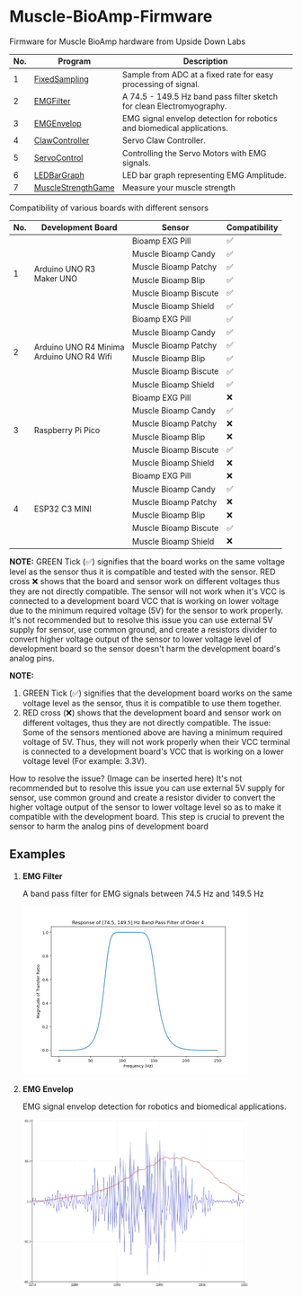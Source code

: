 # Muscle-BioAmp-Firmware
Firmware for Muscle BioAmp hardware from Upside Down Labs

| No. | Program| Description |
| ---- | ---- | ---- |
|1 | [FixedSampling](1_FixedSampling)| Sample from ADC at a fixed rate for easy processing of signal.|
|2 | [EMGFilter](2_EMGFilter)| A 74.5 - 149.5 Hz band pass filter sketch for clean Electromyography.|
|3 | [EMGEnvelop](3_EMGEnvelop)| EMG signal envelop detection for robotics and biomedical applications.|
|4 | [ClawController](4_ClawController)| Servo Claw Controller.|
|5 | [ServoControl](5_ServoControl)| Controlling the Servo Motors with EMG signals.|
|6 | [LEDBarGraph](6_LEDBarGraph)| LED bar graph representing EMG Amplitude.|
|7 | [MuscleStrengthGame](7_MuscleStrengthGame)| Measure your muscle strength |

Compatibility of various boards with different sensors
<table>
    <thead>
        <tr>
            <th>No.</th>
            <th>Development Board</th>
            <th>Sensor</th>
            <th>Compatibility</th>
        </tr>
    </thead>
    <tbody>
        <tr>
            <td rowspan="6">1</td>
            <td rowspan="6">Arduino UNO R3<br>Maker UNO</td>
            <td>Bioamp EXG Pill</td>
            <td>✅</td>
        </tr>
        <tr>
            <td>Muscle Bioamp Candy</td>
            <td>✅</td>
        </tr>
        <tr>
            <td>Muscle Bioamp Patchy</td>
            <td>✅</td>
        </tr>
        <tr>
            <td>Muscle Bioamp Blip</td>
            <td>✅</td>
        </tr>
        <tr>
            <td>Muscle Bioamp Biscute</td>
            <td>✅</td>
        </tr>
        <tr>
            <td>Muscle Bioamp Shield</td>
            <td>✅</td>
        </tr>
        <tr>
            <td rowspan="6">2</td>
            <td rowspan="6">Arduino UNO R4 Minima<br>Arduino UNO R4 Wifi</td>
            <td>Bioamp EXG Pill</td>
            <td>✅</td>
        </tr>
        <tr>
            <td>Muscle Bioamp Candy</td>
            <td>✅</td>
        </tr>
        <tr>
            <td>Muscle Bioamp Patchy</td>
            <td>✅</td>
        </tr>
        <tr>
            <td>Muscle Bioamp Blip</td>
            <td>✅</td>
        </tr>
        <tr>
            <td>Muscle Bioamp Biscute</td>
            <td>✅</td>
        </tr>
        <tr>
            <td>Muscle Bioamp Shield</td>
            <td>✅</td>
        </tr>
        <tr>
            <td rowspan="6">3</td>
            <td rowspan="6">Raspberry Pi Pico</td>
            <td>Bioamp EXG Pill</td>
            <td>❌</td>
        </tr>
        <tr>
            <td>Muscle Bioamp Candy</td>
            <td>✅</td>
        </tr>
        <tr>
            <td>Muscle Bioamp Patchy</td>
            <td>❌</td>
        </tr>
        <tr>
            <td>Muscle Bioamp Blip</td>
            <td>❌</td>
        </tr>
        <tr>
            <td>Muscle Bioamp Biscute</td>
            <td>✅</td>
        </tr>
        <tr>
            <td>Muscle Bioamp Shield</td>
            <td>❌</td>
        </tr>
       <tr>
             <td rowspan="6">4</td>
            <td rowspan="6">ESP32 C3 MINI</td>
            <td>Bioamp EXG Pill</td>
            <td>❌</td>
        </tr>
        <tr>
            <td>Muscle Bioamp Candy</td>
            <td>✅</td>
        </tr>
        <tr>
            <td>Muscle Bioamp Patchy</td>
            <td>❌</td>
        </tr>
        <tr>
            <td>Muscle Bioamp Blip</td>
            <td>❌</td>
        </tr>
        <tr>
            <td>Muscle Bioamp Biscute</td>
            <td>✅</td>
        </tr>
        <tr>
            <td>Muscle Bioamp Shield</td>
            <td>❌</td>
        </tr>
    </tbody>
</table>

**NOTE:**  GREEN Tick (✅) signifies that the board works on the same voltage level as the sensor thus it is compatible and tested with the sensor. RED cross :x: shows that the board and sensor work on different voltages thus they are not directly compatible. The sensor will not work when it's VCC is connected to a development board VCC that is working on lower voltage due to the minimum required voltage (5V) for the sensor to work properly. It's not recommended but to resolve this issue you can use external 5V supply for sensor, use common ground, and create a resistors divider to convert higher voltage output of the sensor to lower voltage level of development board so the sensor doesn't harm the development board's analog pins.

**NOTE:** 
1. GREEN Tick (✅) signifies that the development board works on the same voltage level as the sensor, thus it is compatible to use them together.
2. RED cross (❌) shows that the development board and sensor work on different voltages, thus they are not directly compatible. 
The issue:
Some of the sensors mentioned above are having a minimum required voltage of 5V. Thus, they will not work properly when their VCC terminal is connected to a development board's VCC that is working on a lower voltage level (For example: 3.3V). 

How to resolve the issue?
(Image can be inserted here)
It's not recommended but to resolve this issue you can use external 5V supply for sensor, use common ground and create a resistor divider to convert the higher voltage output of the sensor to lower voltage level so as to make it compatible with the development board. This step is crucial to prevent the sensor to harm the analog pins of development board


## Examples

1. **EMG Filter**

    A band pass filter for EMG signals between 74.5 Hz and 149.5 Hz

    <img src="2_EMGFilter/EMGFilter.png" height="300" width="400">
    

2. **EMG Envelop**

    EMG signal envelop detection for robotics and biomedical applications.

    <img src="3_EMGEnvelope/EMGEnvelope.png" height="300" width="400">
